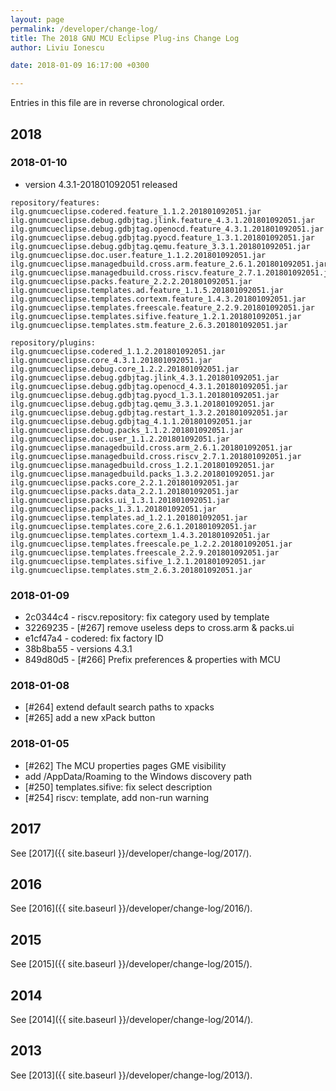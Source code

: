 ```yaml
---
layout: page
permalink: /developer/change-log/
title: The 2018 GNU MCU Eclipse Plug-ins Change Log
author: Liviu Ionescu

date: 2018-01-09 16:17:00 +0300

---
```


Entries in this file are in reverse chronological order.

## 2018


### 2018-01-10 

* version 4.3.1-201801092051 released

```console
repository/features:
ilg.gnumcueclipse.codered.feature_1.1.2.201801092051.jar
ilg.gnumcueclipse.debug.gdbjtag.jlink.feature_4.3.1.201801092051.jar
ilg.gnumcueclipse.debug.gdbjtag.openocd.feature_4.3.1.201801092051.jar
ilg.gnumcueclipse.debug.gdbjtag.pyocd.feature_1.3.1.201801092051.jar
ilg.gnumcueclipse.debug.gdbjtag.qemu.feature_3.3.1.201801092051.jar
ilg.gnumcueclipse.doc.user.feature_1.1.2.201801092051.jar
ilg.gnumcueclipse.managedbuild.cross.arm.feature_2.6.1.201801092051.jar
ilg.gnumcueclipse.managedbuild.cross.riscv.feature_2.7.1.201801092051.jar
ilg.gnumcueclipse.packs.feature_2.2.2.201801092051.jar
ilg.gnumcueclipse.templates.ad.feature_1.1.5.201801092051.jar
ilg.gnumcueclipse.templates.cortexm.feature_1.4.3.201801092051.jar
ilg.gnumcueclipse.templates.freescale.feature_2.2.9.201801092051.jar
ilg.gnumcueclipse.templates.sifive.feature_1.2.1.201801092051.jar
ilg.gnumcueclipse.templates.stm.feature_2.6.3.201801092051.jar

repository/plugins:
ilg.gnumcueclipse.codered_1.1.2.201801092051.jar			
ilg.gnumcueclipse.core_4.3.1.201801092051.jar				
ilg.gnumcueclipse.debug.core_1.2.2.201801092051.jar			
ilg.gnumcueclipse.debug.gdbjtag.jlink_4.3.1.201801092051.jar		
ilg.gnumcueclipse.debug.gdbjtag.openocd_4.3.1.201801092051.jar		
ilg.gnumcueclipse.debug.gdbjtag.pyocd_1.3.1.201801092051.jar		
ilg.gnumcueclipse.debug.gdbjtag.qemu_3.3.1.201801092051.jar		
ilg.gnumcueclipse.debug.gdbjtag.restart_1.3.2.201801092051.jar		
ilg.gnumcueclipse.debug.gdbjtag_4.1.1.201801092051.jar			
ilg.gnumcueclipse.debug.packs_1.1.2.201801092051.jar			
ilg.gnumcueclipse.doc.user_1.1.2.201801092051.jar			
ilg.gnumcueclipse.managedbuild.cross.arm_2.6.1.201801092051.jar		
ilg.gnumcueclipse.managedbuild.cross.riscv_2.7.1.201801092051.jar	
ilg.gnumcueclipse.managedbuild.cross_1.2.1.201801092051.jar
ilg.gnumcueclipse.managedbuild.packs_1.3.2.201801092051.jar
ilg.gnumcueclipse.packs.core_2.2.1.201801092051.jar
ilg.gnumcueclipse.packs.data_2.2.1.201801092051.jar
ilg.gnumcueclipse.packs.ui_1.3.1.201801092051.jar
ilg.gnumcueclipse.packs_1.3.1.201801092051.jar
ilg.gnumcueclipse.templates.ad_1.2.1.201801092051.jar
ilg.gnumcueclipse.templates.core_2.6.1.201801092051.jar
ilg.gnumcueclipse.templates.cortexm_1.4.3.201801092051.jar
ilg.gnumcueclipse.templates.freescale.pe_1.2.2.201801092051.jar
ilg.gnumcueclipse.templates.freescale_2.2.9.201801092051.jar
ilg.gnumcueclipse.templates.sifive_1.2.1.201801092051.jar
ilg.gnumcueclipse.templates.stm_2.6.3.201801092051.jar
```

### 2018-01-09 

* 2c0344c4 - riscv.repository: fix category used by template
* 32269235 - [#267] remove useless deps to cross.arm & packs.ui
* e1cf47a4 - codered: fix factory ID
* 38b8ba55 - versions 4.3.1
* 849d80d5 - [#266] Prefix preferences & properties with MCU

### 2018-01-08 

* [#264] extend default search paths to xpacks
* [#265] add a new xPack button

### 2018-01-05 

* [#262] The MCU properties pages GME visibility
* add /AppData/Roaming to the Windows discovery path
* [#250] templates.sifive: fix select description
* [#254] riscv: template, add non-run warning

## 2017

See [2017]({{ site.baseurl }}/developer/change-log/2017/).

## 2016

See [2016]({{ site.baseurl }}/developer/change-log/2016/).

## 2015

See [2015]({{ site.baseurl }}/developer/change-log/2015/).

## 2014

See [2014]({{ site.baseurl }}/developer/change-log/2014/).

## 2013

See [2013]({{ site.baseurl }}/developer/change-log/2013/).

